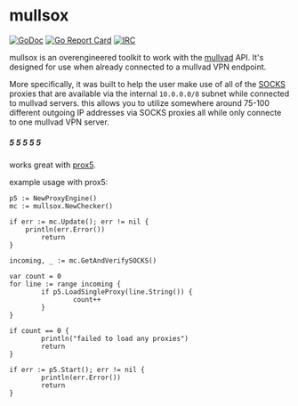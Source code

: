 # mullsox

[![GoDoc](https://godoc.org/git.tcp.direct/kayos/prox5?status.svg)](https://pkg.go.dev/git.tcp.direct/kayos/mullsox) [![Go Report Card](https://goreportcard.com/badge/github.com/yunginnanet/prox5)](https://goreportcard.com/report/github.com/yunginnanet/mullsox) [![IRC](https://img.shields.io/badge/ircd.chat-%23tcpdirect-blue.svg)](ircs://ircd.chat:6697/#tcpdirect)

mullsox is an overengineered toolkit to work with the [mullvad](https://mullvad.net/) API. It's designed for use when already connected to a mullvad VPN endpoint. 

More specifically, it was built to help the user make use of all of the [SOCKS](https://mullvad.net/en/help/socks5-proxy/) proxies that are available via the internal `10.0.0.0/8` subnet while connected to mullvad servers. this allows you to utilize somewhere around 75-100 different outgoing IP addresses via SOCKS proxies all while only connecte to one mullvad VPN server.

##### 5 5 5 5 5

works great with [prox5](https://git.tcp.direct/kayos/prox5).

example usage with prox5:

```golang
p5 := NewProxyEngine()
mc := mullsox.NewChecker()

if err := mc.Update(); err != nil {
	println(err.Error())
        return
}

incoming, _ := mc.GetAndVerifySOCKS()

var count = 0
for line := range incoming {
        if p5.LoadSingleProxy(line.String()) {
                count++
        }
}

if count == 0 {
        println("failed to load any proxies")
        return
}

if err := p5.Start(); err != nil {
        println(err.Error())
        return
}
```
